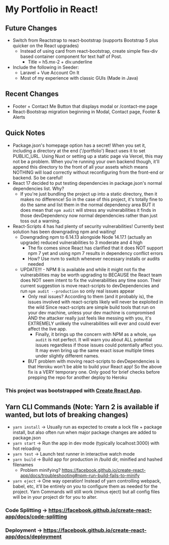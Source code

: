 # My Portfolio in React!

## Future Changes
- Switch from Reactstrap to react-bootstrap (supports Bootstrap 5 plus quicker on the React upgrades)
  - Instead of using card from react-bootstrap, create simple flex-div based container component for text half of Post.
    - Title = h5.mx-2 + div.underline
- Include the following in Seeder:
  - Laravel + Vue Account On It
  - Most of my experience with classic GUIs (Made in Java)

## Recent Changes
- Footer + Contact Me Button that displays modal or /contact-me page
- React-Bootstrap migration beginning in Modal, Contact page, Footer & Alerts

## Quick Notes
- Package.json's homepage option has a secret! When you set it, including a directory at the end ('/portfolio') React uses it to set PUBLIC_URL. Using Nuxt or setting 
  up a static page via Vercel, this may not be a problem. When you're running your own backend though, it'll append this directory to the front of all your assets which means NOTHING will load correctly without reconfiguring from the front-end or backend. So be careful!
- React 17 decided to put testing dependencies in package.json's normal dependencies list. Why?
  - If you're just bundling the project up into a static directory, then it makes no difference! So in the case of this project, it's totally fine to do the same and list them in the normal dependency area BUT it does mean that `npm audit` will stress any vulnerabilities it finds in those devDependency now normal dependencies rather than just toss out a warning.
- React-Scripts 4 has had plenty of security vulnerabilities! Currently best solution has been downgrading npm and waiting!
  - Downgrading npm to 6.14.13 alongside Node 14.17.1 (actually an upgrade) reduced vulnerabilities to 3 moderate and 4 high
    - The fix comes since React has clarified that it does NOT support npm 7 yet and using npm 7 results in dependency conflict errors
    - How? Use nvm to switch whenever necessary installs or audits needed
  - UPDATE!!! - NPM 8 is available and while it might not fix the vulnerabilities may be worth upgrading to BECAUSE the React team
  does NOT seem intent to fix the vulnerabilities any time soon. Their current suggestion is move react-scripts to devDependencies
  and run `npm audit --production` so only real issues appear
    - Only real issues? According to them (and it probably is), the issues involved with react-scripts likely will never be exploited in the wild
    Since react-scripts are simple build tools that run on your dev machine, unless your dev machine is compromised AND the attacker really just 
    feels like messing with you, it's EXTREMELY unlikely the vulnerabilities will ever and could ever affect the live app.
      - Finally, it brings up the concern with NPM as a whole, `npm audit` is not perfect. It will warn you about ALL potential issues regardless
      if those issues could potentially affect you. It may even bring up the same exact issue multiple times under slightly different names.
    - BUT problem with moving react-scripts to devDependencies is that Heroku won't be able to build your React app! So the above fix is a VERY
    temporary one. Only good for brief checks before prepping the repo for another deploy to Heroku

### This project was bootstrapped with [Create React App](https://github.com/facebook/create-react-app).

## Yarn CLI Commands (Note: Yarn 2 is available if wanted, but lots of breaking changes)
- `yarn install` -> Usually run as expected to create a lock file + package install, but also often run when major package changes are added to package.json
- `yarn start` -> Run the app in dev mode (typically localhost:3000) with hot reloading 
- `yarn test` -> Launch test runner in interactive watch mode
- `yarn build` -> Build app for production in /build dir, minified and hashed filenames
    - Problem minifying? https://facebook.github.io/create-react-app/docs/troubleshooting#npm-run-build-fails-to-minify
- `yarn eject` -> One way operation! Instead of yarn controlling webpack, babel, etc,
  it'll be entirely on you to configure them as needed for the project. Yarn Commands will still work
  (minus eject) but all config files will be in your project dir for you to alter.

### Code Splitting -> https://facebook.github.io/create-react-app/docs/code-splitting

### Deployment -> https://facebook.github.io/create-react-app/docs/deployment
